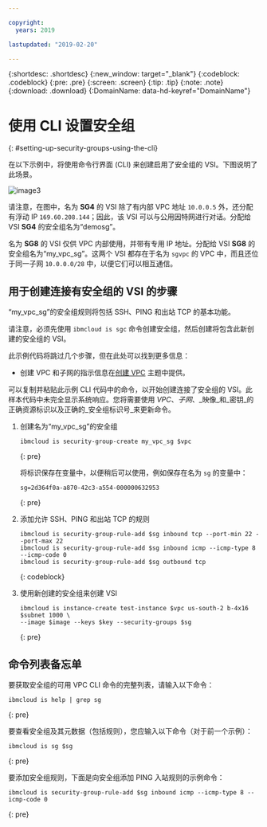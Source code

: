 ```yaml
---

copyright:
  years: 2019

lastupdated: "2019-02-20"

---
```


{:shortdesc: .shortdesc}
{:new_window: target="_blank"}
{:codeblock: .codeblock}
{:pre: .pre}
{:screen: .screen}
{:tip: .tip}
{:note: .note}
{:download: .download}
{:DomainName: data-hd-keyref="DomainName"}

# 使用 CLI 设置安全组
{: #setting-up-security-groups-using-the-cli}

在以下示例中，将使用命令行界面 (CLI) 来创建启用了安全组的 VSI。下图说明了此场景。

![image3](/images/security-groups-schematic.png)

请注意，在图中，名为 **SG4** 的 VSI 除了有内部 VPC 地址 `10.0.0.5` 外，还分配有浮动 IP `169.60.208.144`；因此，该 VSI 可以与公用因特网进行对话。分配给 VSI **SG4** 的安全组名为“demosg”。

名为 **SG8** 的 VSI 仅供 VPC 内部使用，并带有专用 IP 地址。分配给 VSI **SG8** 的安全组名为“my_vpc_sg”。这两个 VSI 都存在于名为 `sgvpc` 的 VPC 中，而且还位于同一子网 `10.0.0.0/28` 中，以便它们可以相互通信。

## 用于创建连接有安全组的 VSI 的步骤

“my_vpc_sg”的安全组规则将包括 SSH、PING 和出站 TCP 的基本功能。

请注意，必须先使用 `ibmcloud is sgc` 命令创建安全组，然后创建将包含此新创建的安全组的 VSI。

此示例代码将跳过几个步骤，但在此处可以找到更多信息：

 * 创建 VPC 和子网的指示信息在[创建 VPC](/docs/infrastructure/vpc?topic=vpc-creating-a-vpc-using-the-ibm-cloud-cli) 主题中提供。

可以复制并粘贴此示例 CLI 代码中的命令，以开始创建连接了安全组的 VSI。此样本代码中未完全显示系统响应。您将需要使用 _VPC_、_子网_、_映像_和_密钥_的正确资源标识以及正确的_安全组标识号_来更新命令。

1. 创建名为“my_vpc_sg”的安全组

   ```
   ibmcloud is security-group-create my_vpc_sg $vpc
   ```
   {: pre}

   将标识保存在变量中，以便稍后可以使用，例如保存在名为 `sg` 的变量中：

   ```
   sg=2d364f0a-a870-42c3-a554-000000632953
   ```
   {: pre}

2. 添加允许 SSH、PING 和出站 TCP 的规则

   ```
   ibmcloud is security-group-rule-add $sg inbound tcp --port-min 22 --port-max 22
   ibmcloud is security-group-rule-add $sg inbound icmp --icmp-type 8 --icmp-code 0
   ibmcloud is security-group-rule-add $sg outbound tcp
   ```
   {: codeblock}

3. 使用新创建的安全组来创建 VSI

   ```
   ibmcloud is instance-create test-instance $vpc us-south-2 b-4x16 $subnet 1000 \ 
   --image $image --keys $key --security-groups $sg
   ```
   {: pre}

## 命令列表备忘单

要获取安全组的可用 VPC CLI 命令的完整列表，请输入以下命令：

```
ibmcloud is help | grep sg
```
{: pre}

要查看安全组及其元数据（包括规则），您应输入以下命令（对于前一个示例）：

```
ibmcloud is sg $sg
```
{: pre}

要添加安全组规则，下面是向安全组添加 PING 入站规则的示例命令：

```
ibmcloud is security-group-rule-add $sg inbound icmp --icmp-type 8 --icmp-code 0

```
{: pre}
